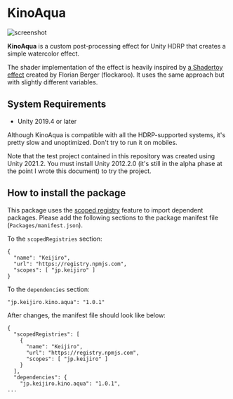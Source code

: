 KinoAqua
========

![screenshot](https://i.imgur.com/AqIJD8rl.jpg)

**KinoAqua** is a custom post-processing effect for Unity HDRP that creates a
simple watercolor effect.

The shader implementation of the effect is heavily inspired by
[a Shadertoy effect] created by Florian Berger (flockaroo). It uses the same
approach but with slightly different variables.

[a Shadertoy effect]: https://www.shadertoy.com/view/ltyGRV#

System Requirements
-------------------

- Unity 2019.4 or later

Although KinoAqua is compatible with all the HDRP-supported systems, it's
pretty slow and unoptimized. Don't try to run it on mobiles.

Note that the test project contained in this repository was created using Unity
2021.2. You must install Unity 2012.2.0 (it's still in the alpha phase at the
point I wrote this document) to try the project.

How to install the package
--------------------------

This package uses the [scoped registry] feature to import dependent packages.
Please add the following sections to the package manifest file
(`Packages/manifest.json`).

To the `scopedRegistries` section:

```
{
  "name": "Keijiro",
  "url": "https://registry.npmjs.com",
  "scopes": [ "jp.keijiro" ]
}
```

To the `dependencies` section:

```
"jp.keijiro.kino.aqua": "1.0.1"
```

After changes, the manifest file should look like below:

```
{
  "scopedRegistries": [
    {
      "name": "Keijiro",
      "url": "https://registry.npmjs.com",
      "scopes": [ "jp.keijiro" ]
    }
  ],
  "dependencies": {
    "jp.keijiro.kino.aqua": "1.0.1",
...
```

[scoped registry]: https://docs.unity3d.com/Manual/upm-scoped.html
